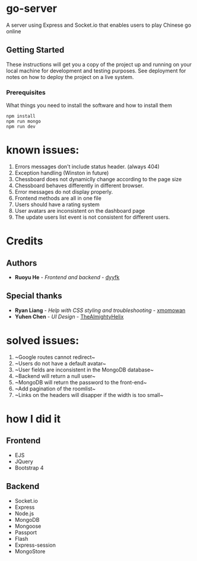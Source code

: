 # go-server

A server using Express and Socket.io that enables users to play Chinese go online 

## Getting Started

These instructions will get you a copy of the project up and running on your local machine for development and testing purposes. See deployment for notes on how to deploy the project on a live system.

### Prerequisites

What things you need to install the software and how to install them

```
npm install
npm run mongo
npm run dev
```

# known issues:
1. Errors messages don't include status header. (always 404) 
2. Exception handling (Winston in future)
3. Chessboard does not dynamiclly change according to the page size
5. Chessboard behaves differently in different browser.
6. Error messages do not display properly.
7. Frontend methods are all in one file
8. Users should have a rating system
9. User avatars are inconsistent on the dashboard page 
10. The update users list event is not consistent for different users.

# Credits
## Authors
* **Ruoyu He** - *Frontend and backend* - [dyyfk](https://github.com/dyyfk)
## Special thanks
* **Ryan Liang** - *Help with CSS styling and troubleshooting* - [xmomowan](https://github.com/xmomowan)
* **Yuhen Chen** - *UI Design* - [TheAlmightyHelix](https://github.com/TheAlmightyHelix)

# solved issues: 

1. ~Google routes cannot redirect~
2. ~Users do not have a default avatar~
3. ~User fields are inconsistent in the MongoDB database~
4. ~Backend will return a null user~
5. ~MongoDB will return the password to the front-end~
6. ~Add pagination of the roomlist~
7. ~Links on the headers will disapper if the width is too small~

# how I did it
## Frontend

* EJS
* JQuery
* Bootstrap 4

## Backend

* Socket.io
* Express
* Node.js
* MongoDB
* Mongoose
* Passport
* Flash
* Express-session
* MongoStore